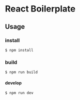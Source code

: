 # React Boilerplate

## Usage

### install

```
$ npm install
```

### build

```
$ npm run build
```

#### develop

```
$ npm run dev
```
